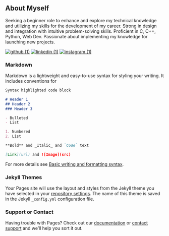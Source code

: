 ## About Myself

Seeking a beginner role to enhance and explore my technical knowledge and utilizing my skills for the development of my career. 
Strong in design and integration with intuitive problem-solving skills. Proficient in C, C++, Python, Web Dev. 
Passionate about implementing my knowledge for launching new projects.

[![github (1)](https://user-images.githubusercontent.com/73425338/166500917-93ddb441-3d32-425c-8772-19a3de10dee1.png)][1]
[![linkedin (1)](https://user-images.githubusercontent.com/73425338/166500977-06ae0da8-58af-4175-8c20-8bcc9ee644b9.png)][2]
[![instagram (1)](https://user-images.githubusercontent.com/73425338/166501048-002d3642-013e-44b7-a1c4-0d2e86bedb61.png)][3]


[1]: http://www.github.com/aviralmehrotra/
[2]: https://www.linkedin.com/in/aviralmehrotra9/
[3]: https://www.instagram.com/aviral._.mehrotra/
### Markdown

Markdown is a lightweight and easy-to-use syntax for styling your writing. It includes conventions for

```markdown
Syntax highlighted code block

# Header 1
## Header 2
### Header 3

- Bulleted
- List

1. Numbered
2. List

**Bold** and _Italic_ and `Code` text

[Link](url) and ![Image](src)
```

For more details see [Basic writing and formatting syntax](https://docs.github.com/en/github/writing-on-github/getting-started-with-writing-and-formatting-on-github/basic-writing-and-formatting-syntax).

### Jekyll Themes

Your Pages site will use the layout and styles from the Jekyll theme you have selected in your [repository settings](https://github.com/AviralMehrotra/aviralmehrotra.github.io/settings/pages). The name of this theme is saved in the Jekyll `_config.yml` configuration file.

### Support or Contact

Having trouble with Pages? Check out our [documentation](https://docs.github.com/categories/github-pages-basics/) or [contact support](https://support.github.com/contact) and we’ll help you sort it out.
